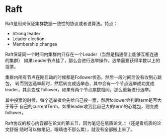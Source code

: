 # Raft

Raft是用来保证集群数据一致性的协议或者说算法。特点：

- Strong leader
- Leader election
- Membership changes

Raft保证同一个时间内集群内只存在一个Leader（当然是指通信上能够互相连通的集群）
如果Leader节点挂了，那么会进行选举操作，选举需要获得半数以上的投票。

集群内所有节点在刚启动的时候都是Follower状态，然后一段时间后没有收到心跳包，
转而到达选举超时，然后转变成选举态，其中会有一个节点选举成功变成leader，其余变成
follower，如果有两个节点票数相同，那么重新进行选举。

其中投票的时候，每个选举者会先给自己投一票，然后follower会判断term是否大于等于
自己的currentTerm，如果leader收到比自己大的term的心跳包，则变成follower。

Raft协议的核心内容都在论文的第五节，因为笔记在纸质论文上（还是看纸质的论文舒服
随时可以做笔记，眼睛也不那么累），就没有全部搬上来了。
